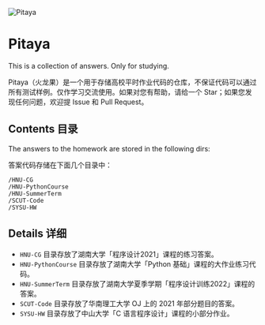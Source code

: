 ![Pitaya](https://socialify.git.ci/Chen-Rain/Pitaya/image?description=1&font=Bitter&forks=1&issues=1&language=1&name=1&owner=1&pulls=1&stargazers=1&theme=Light)

# Pitaya

This is a collection of answers. Only for studying.

Pitaya（火龙果）是一个用于存储高校平时作业代码的仓库，不保证代码可以通过所有测试样例。仅作学习交流使用。如果对您有帮助，请给一个 Star；如果您发现任何问题，欢迎提 Issue 和 Pull Request。

## Contents 目录

The answers to the homework are stored in the following dirs:

答案代码存储在下面几个目录中：

```shell
/HNU-CG
/HNU-PythonCourse
/HNU-SummerTerm
/SCUT-Code
/SYSU-HW
```

## Details 详细

- `HNU-CG` 目录存放了湖南大学「程序设计2021」课程的练习答案。
- `HNU-PythonCourse` 目录存放了湖南大学「Python 基础」课程的大作业练习代码。
- `HNU-SummerTerm` 目录存放了湖南大学夏季学期「程序设计训练2022」课程的答案。
- `SCUT-Code` 目录存放了华南理工大学 OJ 上的 2021 年部分题目的答案。
- `SYSU-HW` 目录存放了中山大学「C 语言程序设计」课程的小部分作业。
